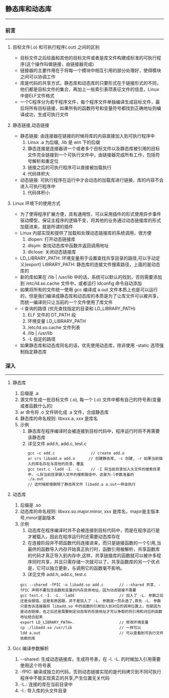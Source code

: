 ## 静态库和动态库
---

### 前言
---

1. 目标文件(.o) 和可执行程序(.out) 之间的区别
    * 目标文件之后绘画和其他的目标文件或者是库文件构建成标准的可执行程序(这个操作叫做链接，由链接器完成)
    * 链接器的主要作用在于将每一个模块中相互引用的部分处理好，使得模块之间可以协调工作
    * 库是代码的共享方式，静态库和动态库的只要形式在于链接形式的不同，他们都是目标文件的集合，再加上一些索引表项表征文件的信息，Linux 中是ELF文件格式
    * 一个C程序分为若干程序文件，每个程序文件单独编译生成目标文件，最后将所有目标链接，如果所有的函数符号和变量符号都找到正确地址则编译成功，生成可执行文件

2. 静态链接,动态链接
    * 静态链接: 由连接器在链接的时候将库的内容直接加入到可执行程序中
        1. Linux .a 为后缀, .lib 是 win 下的后缀
        2. 静态连接是连接器讲一个或者多个目标文件以及静态库被引用的目标文件完全链接到一个可执行文件中，由链接器完成所有工作，包括符号解析和重定位
        3. 链接之后的可执行程序可以直接被加载执行
        4. 代码体积大
    * 动态链接: 可执行程序在运行中才会动态的加载库进行链接，库的内容不会进入可执行程序中
        1. 代码体积小

3. Linux 环境下的使用方式
    * 为了使得程序扩展方便，具有通用性，可以采用插件的形式使用异步事件驱动模型，保证主程序的逻辑不变，将其他的业务通过动态链接库的形式加载进来，就是所谓的插件
    * Linux 内部实现和提供了加载和处理动态链接库的系统调用，很方便
        1. dlopen: 打开动态链接库
        2. dlsym:  查找动态库中函数并返回调用地址
        3. dlclose: 关闭动态链接库
    * LD_LIBRARY_PATH: 环境变量用于设置查找共享目录的路径,可以手动定义(export)
      LIBRARY_PATH: 静态库的连接文件搜索路径，上面的是动态库的
    * 新的库如果在 /lib | /usr/lib 中的话，系统可以默认的找到，否则需要添加到 /etc/ld.so.cache 文件中，或者运行 ldconfig 命令自动添加
    * 如果将所有的文件统一使用 gcc 编译成 a.out 文件本质上也是可以运行的，但是我们编译成静态库和动态库的本质是为了让库文件可以被共享，而统一编译则只让当前的一个文件使用了库文件
    * -l 查询的路径 (优先查找指定的目录和 LD_LIBRARY_PATH)
        1. ELF 文件的 DT_PATH 段
        2. 环境变量 LD_LIBRARY_PATH
        3. /etc/ld.so.cache 文件列表
        4. /lib | /usr/lib
        5. -L 指定的路径
    * 如果静态库和动态库同名的话，优先使用动态库，除非使用 -static 选项强制指定静态库

### 深入
---

1. 静态库
    1. 后缀是 .a
    2. 源文件生成一批目标文件 (.o), 每一个 (.o) 文件中都有自己的符号表(变量或者函数什么的)
    3. ar 命令将 .o 文件转化成 .a 文件，合成静态库
    4. 静态库的命名规则: libxxx.a, xxx 是库名
    5. 示例
        1. 静态库在程序编译时会被连接到目标代码中，程序运行时将不再需要该静态库
        2. 详见文件 add.h, add.c, test.c 
            ```shell
            gcc -c add.c                // create add.o
            ar crs libadd.a add.o      // 创建静态库, -c 创建, -r 如果当前插入的库名存在与其他的目录，覆盖
            gcc test.c -ladd -I. -L.    // -I 将当前目录加入头文件的搜索目录中，-L将当前目录键入文件的搜索路径中，这是为-l参数准备的
            ./a.out
            // 这时候即使删除了静态库文件 libadd.a a.out一样会执行
            ```

2. 动态库
    1. 后缀是 .so
    2. 动态库的命名规则: libxxx.so.major.minor, xxx 是库名，major是主版本号,minor是副版本
    3. 示例
        1. 动态库在程序编译时并不会被连接到目标代码中，而是在程序运行是才被载入，因此在程序运行时还需要动态库存在
        2. 在连接阶段并不把函数代码连接进来，而只是链接函数的一个引用,当最终的函数导入内存开始真正执行时，函数引用被解析，共享函数库的代码才真正导入到内存中,这样，共享链接库的函数就可以被许多程序同时共享，并且只需存储一次就可以了。共享函数库的另一个优点是，它可以独立更新，与调用它的函数毫不影响。 
        3. 详见文件 add.h, add.c, test.c
        ```shell
        gcc --shared -fPIC -o libadd.so add.c       // --shared 共享, -fPIC 声明不要包含函数和变量的内存具体地址，因为动态链接不需要
        gcc test.c -I. -L. -ladd                    // 加入了 -L. 参数之后还是会报错，这是有原因跟，并不是加入了 -L. 参数就一劳永逸了,首先 -L. 参数只是告诉连接器将 libadd.so 中的函数的引用加入到对应的调用位置上，但是因为是动态链接，在之后还是需要制定动态库的存放地址才可以争取的将引用和对应的函数地址结合起来
        export LD_LIBRARY_PATH=.                    // 修改环境变量
        cp ./libadd.so /usr/lib                     // 一样可以
        ldd a.out                                   // 可以查看到可执行文件依赖的库
        ```

3. Gcc 编译参数解析
    1. --shared: 生成动态链接库，生成符号表，在 -I. -L. 的时候加入引用需要使用这个符号表
    2. -fPIC: 编译成独立的代码，否则动态链接实现的是代码拷贝到不同可执行程序中不能实现真正的共享,产生位置无关代码
    3. -L.: 连接的库在当前目录中
    4. -I.: 导入库的头文件目录
